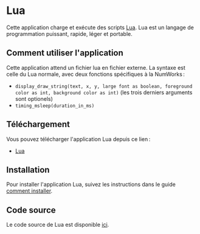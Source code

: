 # Lua

Cette application charge et exécute des scripts
[Lua](https://www.lua.org/about.html). Lua est un langage de programmation
puissant, rapide, léger et portable.

## Comment utiliser l'application

Cette application attend un fichier lua en fichier externe. La syntaxe est celle
du Lua normale, avec deux fonctions spécifiques à la NumWorks :

- `display_draw_string(text, x, y, large font as boolean, foreground color as int, background color as int)` (les trois derniers arguments sont optionels)
- `timing_msleep(duration_in_ms)`

## Téléchargement

Vous pouvez télécharger l'application Lua depuis ce lien :

- [Lua](https://yaya-cout.github.io/Nwagyu/assets/apps/lua.nwa)

## Installation

Pour installer l'application Lua, suivez les instructions dans le guide
[comment installer](../help/how-to-install.md).

## Code source

Le code source de Lua est disponible
[ici](https://github.com/Nwagyu/lua).
